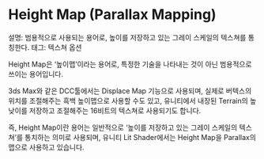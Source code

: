 # Height Map (Parallax Mapping)

설명: 범용적으로 사용되는 용어로, 높이를 저장하고 있는 그레이 스케일의 텍스쳐를 통칭한다.
태그: 텍스쳐 옵션

Height Map은 ‘높이맵’이라는 용어로, 특정한 기술을 나타내는 것이 아닌 범용적으로 쓰이는 용어입니다.

3ds Max와 같은 DCC툴에서는 Displace Map 기능으로 사용되며, 실제로 버텍스의 위치를 조절해주는 흑백 높이맵으로 사용할 수도 있고, 유니티에서 내장된 Terrain의 높낮이를 저장하고 조절해주는 16비트의 텍스쳐로 사용되기도 합니다.

즉, Height Map이란 용어는 일반적으로 ‘높이를 저장하고 있는 그레이 스케일의 텍스쳐’를 통치하는 의미로 사용되며, 유니티 Lit Shader에서는 Height Map을 Parallax의 맵으로 사용하고 있습니다.